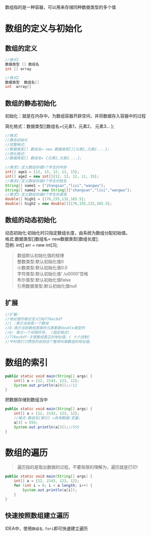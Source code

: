 数组指的是一种容器，可以用来存储同种数据类型的多个值  

# 数组的定义与初始化
## 数组的定义
```java
//格式1
数据类型 [] 数组名
int [] array

//格式2
数据类型  数组名[]
int  array[]
```

## 数组的静态初始化
初始化：就是在内存中，为数组容器开辟空间，并将数据存入容器中的过程

简化格式：数据类型[]数组名={元素1，元素2， 元素3... }; 
```java
//格式:  
//静态初始化  
//完整格式:  
//数据类型[] 数组名= new 数据类型[]{元素1,元素2....};  
//简化格式:  
//数据类型[] 数组名= {元素1,元素2....};  
  
//需求1:定义数组存储5个学生的年龄  
int[] age1 = {12, 13, 12, 11, 15};  
int[] age2 = new int[]{12, 13, 12, 11, 15};  
//需求2:定义数组存储3个学生的姓名  
String[] name1 = {"zhangsan","lisi","wangwu"};  
String[] name2 = new String[]{"zhangsan","lisi","wangwu"};  
//需求3:定义数组存储4个学生的身高  
double[] high1 = {176,155,132,165.5};  
double[] high2 = new double[]{176,155,132,165.5};
```

## 数组的动态初始化
动态初始化:初始化时只指定数组长度，由系统为数组分配初始值。  
格式:数据类型[]数组名= new数据类型[数组长度];  
范例: int[] arr = new int[3];  

>数组默认初始化值的规律  
>整数类型:默认初始化值0  
>小数类型:默认初始化值0.0  
>字符类型:默认初始化值' /u0000'空格  
>布尔类型:默认初始化值false  
>引用数据类型:默认初始化值null  



## 扩展
```java
//扩展:
//地址值的格式含义[D@776ec8df
//[ :表示当前是一个数组
//D:表示当前数组里面的元素都是double类型的
//@: 表示一个间隔符号。 (固定格式)
//776ec8df:才是数组真正的地址值，( 十六进制)
//平时我们习惯性的会把这个整体叫做数组的地址值。
```

# 数组的索引
```java
public static void main(String[] args) {  
    int[] a = {12, 2143, 123, 12};  
    System.out.println(a[0]);//12  
}
```
把数据存储到数组当中
```java
public static void main(String[] args) {  
    int[] a = {12, 2143, 123, 12}; 
    //格式:数组名[索引] =具体数据/变量;  
    a[3] = 555;  
    System.out.println(a[3]);//555  
}
```

# 数组的遍历
>遍历指的是取出数据的过程，不要局限的理解为，遍历就是打印!
```java
public static void main(String[] args) {  
    int[] a = {12, 2143, 123, 12};  
    for (int i = 0; i < a.length; i++) {  
        System.out.println(a[i]);  
    }  
}
```

## 快速按照数组建立遍历
IDEA中，使用`数组名.fori`即可快速建立遍历

